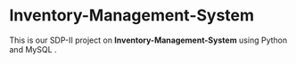 # Inventory-Management-System
This is our SDP-II project on  <b>Inventory-Management-System</b> using Python and MySQL .

